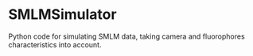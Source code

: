 # SMLMSimulator
Python code for simulating SMLM data, taking camera and fluorophores characteristics into account.
